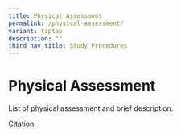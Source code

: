 ```yaml
---
title: Physical Assessment
permalink: /physical-assessment/
variant: tiptap
description: ""
third_nav_title: Study Procedures
---
```

<h1>Physical Assessment</h1>
<p>List of physical assessment and brief description.</p>
<p>Citation:</p>